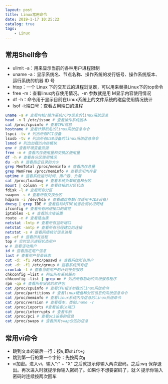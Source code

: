 ```yaml
---
layout: post
title: Linux常用命令
date: 2019-1-17 10:25:22
catalog: true
tags:
    - Linux
---
```


## 常用Shell命令

- ulimit -a：用来显示当前的各种用户进程限制
- uname -a：显示系统名、节点名称、操作系统的发行版号、操作系统版本、运行系统的机器 ID 号
- htop：一个 Linux 下的交互式的进程浏览器，可以用来替换Linux下的top命令
- free -m：查看linux内存使用情况。-m 参数就是用 M显示内容使用情况
- df -h：命令用于显示目前在Linux系统上的文件系统的磁盘使用情况统计
- lsof -i:端口号：查看占用端口的进程

```sh
uname -a # 查看内核/操作系统/CPU信息的linux系统信息  
head -n l /etc/issue # 查看操作系统版本  
cat /proc/cpuinfo # 查看CPU信息  
hostname # 查看计算机名的linux系统信息命令  
lspci -tv # 列出所有PCI设备   
lsusb -tv # 列出所有USB设备的linux系统信息命令  
lsmod # 列出加载的内核模块   
env # 查看环境变量资源  
free -m # 查看内存使用量和交换区使用量   
df -h # 查看各分区使用情况  
du -sh # 查看指定目录的大小   
grep MemTotal /proc/meminfo # 查看内存总量  
grep MemFree /proc/meminfo # 查看空闲内存量   
uptime # 查看系统运行时间、用户数、负载  
cat /proc/loadavg # 查看系统负载磁盘和分区   
mount | column -t # 查看挂接的分区状态  
fdisk -l # 查看所有分区   
swapon -s # 查看所有交换分区  
hdparm -i /dev/hda # 查看磁盘参数(仅适用于IDE设备)   
dmesg | grep IDE # 查看启动时IDE设备检测状况网络  
ifconfig # 查看所有网络接口的属性   
iptables -L # 查看防火墙设置  
route -n # 查看路由表   
netstat -lntp # 查看所有监听端口  
netstat -antp # 查看所有已经建立的连接   
netstat -s # 查看网络统计信息进程  
ps -ef # 查看所有进程   
top # 实时显示进程状态用户  
w # 查看活动用户   
id # 查看指定用户信息  
last # 查看用户登录日志   
cut -d: -f1 /etc/passwd # 查看系统所有用户  
cut -d: -f1 /etc/group # 查看系统所有组   
crontab -l # 查看当前用户的计划任务服务  
chkconfig –list # 列出所有系统服务   
chkconfig –list | grep on # 列出所有启动的系统服务程序  
rpm -qa # 查看所有安装的软件包   
cat /proc/cpuinfo # 查看CPU相关参数的linux系统命令  
cat /proc/partitions # 查看linux硬盘和分区信息的系统信息命令   
cat /proc/meminfo # 查看linux系统内存信息的linux系统命令  
cat /proc/version # 查看版本，类似uname -r   
cat /proc/ioports #查看设备io端口  
cat /proc/interrupts # 查看中断   
cat /proc/pci # 查看pci设备的信息  
cat /proc/swaps # 查看所有swap分区的信息  
```

## 常用vi命令

- 跳到文本的最后一行：按`G`,即`shift+g`
- 跳到第一行的第一个字符：先按两次`g`
- vi加密。进入vi，输入":"  + "X" 之后就提示你输入两次密码。之后:wq 保存退出。再次进入时就提示你输入密码了。如果你不想要密码了，就:X 提示你输入密码时连续按两次回车